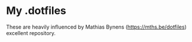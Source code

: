 # My .dotfiles

These are heavily influenced by Mathias Bynens (https://mths.be/dotfiles) excellent repository.

